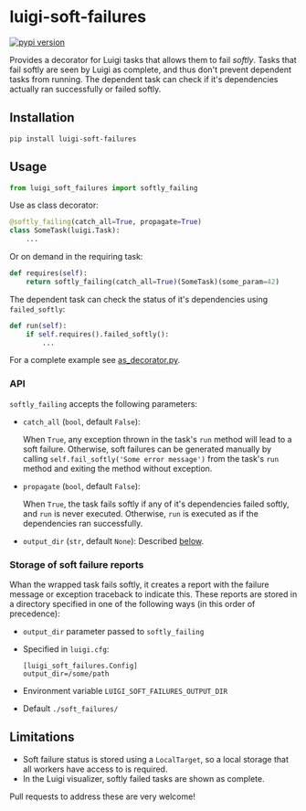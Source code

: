 # luigi-soft-failures

[![pypi version](http://img.shields.io/pypi/v/luigi-soft-failures.svg?style=flat)](https://pypi.python.org/pypi/luigi-soft-failures)

Provides a decorator for Luigi tasks that allows them to fail *softly*. Tasks that fail softly are seen by Luigi as complete, and thus don't prevent dependent tasks from running. The dependent task can check if it's dependencies actually ran successfully or failed softly.


## Installation

    pip install luigi-soft-failures


## Usage

```python
from luigi_soft_failures import softly_failing
```

Use as class decorator:

```python
@softly_failing(catch_all=True, propagate=True)
class SomeTask(luigi.Task):
    ...
```

Or on demand in the requiring task:

```python
def requires(self):
    return softly_failing(catch_all=True)(SomeTask)(some_param=42)
```

The dependent task can check the status of it's dependencies using `failed_softly`:

```python
def run(self):
    if self.requires().failed_softly():
        ...
```

For a complete example see [as_decorator.py](https://github.com/maxhollmann/luigi_soft_failures/blob/master/examples/as_decorator.py).


### API

`softly_failing` accepts the following parameters:

* `catch_all` (`bool`, default `False`):

  When `True`, any exception thrown in the task's `run` method will lead to a soft failure. Otherwise, soft failures can be generated manually by calling `self.fail_softly('Some error message')` from the task's `run` method and exiting the method without exception.

* `propagate` (`bool`, default `False`):

  When `True`, the task fails softly if any of it's dependencies failed softly, and `run` is never executed. Otherwise, `run` is executed as if the dependencies ran successfully.

* `output_dir` (`str`, default `None`): Described [below](#storage-of-soft-failure-reports).


### Storage of soft failure reports

Whan the wrapped task fails softly, it creates a report with the failure message or exception traceback to indicate this. These reports are stored in a directory specified in one of the following ways (in this order of precedence):

* `output_dir` parameter passed to `softly_failing`
* Specified in `luigi.cfg`:

      [luigi_soft_failures.Config]
      output_dir=/some/path

* Environment variable `LUIGI_SOFT_FAILURES_OUTPUT_DIR`
* Default `./soft_failures/`


## Limitations

* Soft failure status is stored using a `LocalTarget`, so a local storage that all workers have access to is required.
* In the Luigi visualizer, softly failed tasks are shown as complete.

Pull requests to address these are very welcome!
